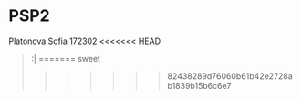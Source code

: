 # PSP2
Platonova Sofia
172302
<<<<<<< HEAD
>:|
=======
sweet
>>>>>>> 82438289d76060b61b42e2728ab1839b15b6c6e7
